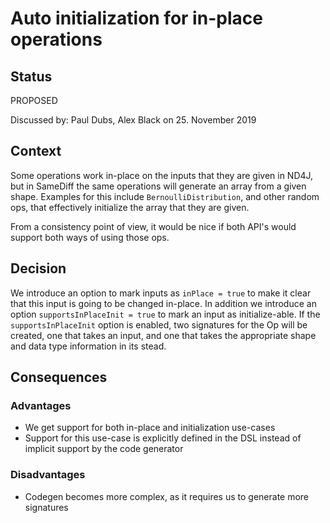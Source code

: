 # Auto initialization for in-place operations

## Status

PROPOSED

Discussed by: Paul Dubs, Alex Black on 25. November 2019


## Context

Some operations work in-place on the inputs that they are given in ND4J, but in SameDiff the same operations will
generate an array from a given shape. Examples for this include `BernoulliDistribution`, and other random ops, that
effectively initialize the array that they are given.

From a consistency point of view, it would be nice if both API's would support both ways of using those ops.


## Decision

We introduce an option to mark inputs as `inPlace = true` to make it clear that this input is going to be changed
in-place. In addition we introduce an option `supportsInPlaceInit = true` to mark an input as initialize-able. If the
`supportsInPlaceInit` option is enabled, two signatures for the Op will be created, one that takes an input, and one
that takes the appropriate shape and data type information in its stead.  


## Consequences

### Advantages
* We get support for both in-place and initialization use-cases
* Support for this use-case is explicitly defined in the DSL instead of implicit support by the code generator

### Disadvantages
* Codegen becomes more complex, as it requires us to generate more signatures